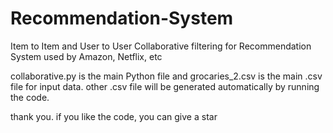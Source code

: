 # Recommendation-System
Item to Item and User to User Collaborative filtering for Recommendation System used by Amazon, Netflix, etc

collaborative.py is the main Python file and grocaries_2.csv is the main .csv file for input data.
other .csv file will be generated automatically by running the code.
  
   thank you.
   if you like the code, you can give a star 
